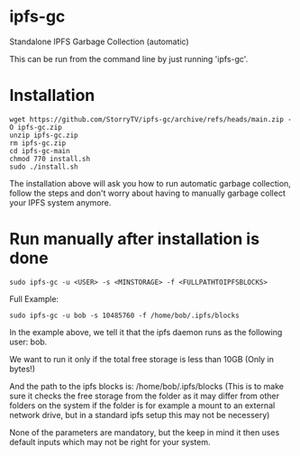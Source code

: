 # ipfs-gc
Standalone IPFS Garbage Collection (automatic)

This can be run from the command line by just running 'ipfs-gc'.

# Installation
```
wget https://github.com/StorryTV/ipfs-gc/archive/refs/heads/main.zip -O ipfs-gc.zip
unzip ipfs-gc.zip
rm ipfs-gc.zip
cd ipfs-gc-main
chmod 770 install.sh
sudo ./install.sh
```
The installation above will ask you how to run automatic garbage collection, follow the steps and don't worry about having to manually garbage collect your IPFS system anymore.
# Run manually after installation is done
```
sudo ipfs-gc -u <USER> -s <MINSTORAGE> -f <FULLPATHTOIPFSBLOCKS>
```
Full Example:
```
sudo ipfs-gc -u bob -s 10485760 -f /home/bob/.ipfs/blocks
```
In the example above, we tell it that the ipfs daemon runs as the following user: bob.

We want to run it only if the total free storage is less than 10GB (Only in bytes!)

And the path to the ipfs blocks is: /home/bob/.ipfs/blocks (This is to make sure it checks the free storage from the folder as it may differ from other folders on the system if the folder is for example a mount to an external network drive, but in a standard ipfs setup this may not be necessery)

None of the parameters are mandatory, but the keep in mind it then uses default inputs which may not be right for your system.
